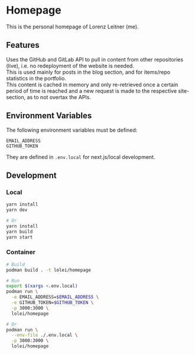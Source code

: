 # Homepage

This is the personal homepage of Lorenz Leitner (me).

## Features

Uses the GitHub and GitLab API to pull in content from other repositories
(live), i.e. no redeployment of the website is needed.  
This is used mainly for posts in the blog section, and for items/repo statistics
in the portfolio.  
This content is cached in memory and only re-retrieved once a certain period of
time is reached and a new request is made to the respective site-section, as to
not overtax the APIs.

## Environment Variables

The following environment variables must be defined:

```
EMAIL_ADDRESS
GITHUB_TOKEN
```

They are defined in `.env.local` for next.js/local development.

## Development

### Local

```sh
yarn install
yarn dev

# Or
yarn install
yarn build
yarn start
```

### Container

```sh
# Build
podman build . -t lolei/homepage

# Run
export $(xargs <.env.local)
podman run \
  -e EMAIL_ADDRESS=$EMAIL_ADDRESS \
  -e GITHUB_TOKEN=$GITHUB_TOKEN \
  -p 3000:3000 \
  lolei/homepage

# Or
podman run \
  --env-file ./.env.local \
  -p 3000:3000 \
  lolei/homepage
```
